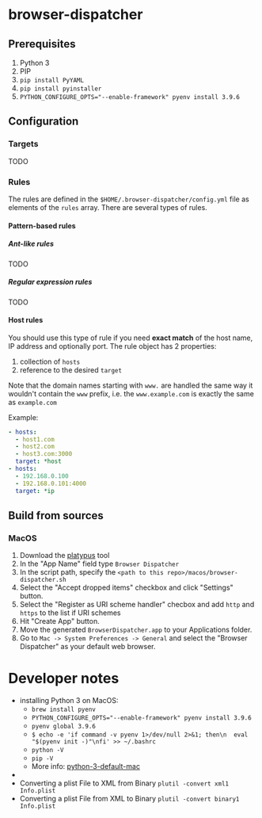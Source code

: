 # browser-dispatcher

## Prerequisites
1. Python 3
2. PIP
3. `pip install PyYAML`
4. `pip install pyinstaller`
1. `PYTHON_CONFIGURE_OPTS="--enable-framework" pyenv install 3.9.6`


## Configuration

### Targets
TODO

### Rules
The rules are defined in the `$HOME/.browser-dispatcher/config.yml` file as elements of the `rules` array.
There are several types of rules. 

#### Pattern-based rules
##### Ant-like rules
TODO

##### Regular expression rules 
TODO

#### Host rules
You should use this type of rule if you need **exact match** of the host name, IP address and optionally port. 
The rule object has 2 properties:
1. collection of `hosts`
1. reference to the desired `target` 

Note that the domain names starting with `www.` are handled the same way it wouldn't contain the `www` prefix, i.e. the
`www.example.com` is exactly the same as `example.com`
   

Example:

```yaml
- hosts:
  - host1.com
  - host2.com
  - host3.com:3000
  target: *host
- hosts:
  - 192.168.0.100
  - 192.168.0.101:4000
  target: *ip
```


## Build from sources
### MacOS
1. Download the [platypus](https://sveinbjorn.org/platypus) tool
2. In the "App Name" field type `Browser Dispatcher`
3. In the script path, specify the `<path to this repo>/macos/browser-dispatcher.sh`
4. Select the "Accept dropped items" checkbox and click "Settings" button.
5. Select the "Register as URI scheme handler" checbox and add `http` and `https` to the list if URI schemes
6. Hit "Create App" button.
7. Move the generated `BrowserDispatcher.app` to your Applications folder.
8. Go to `Mac -> System Preferences -> General` and select the "Browser Dispatcher" as your default web browser.	

# Developer notes
* installing Python 3 on MacOS: 
	* `brew install pyenv`
	* `PYTHON_CONFIGURE_OPTS="--enable-framework" pyenv install 3.9.6`
	* `pyenv global 3.9.6`
	* `$ echo -e 'if command -v pyenv 1>/dev/null 2>&1; then\n  eval "$(pyenv init -)"\nfi' >> ~/.bashrc`
	* `python -V`
	* `pip -V`
	* More info: [python-3-default-mac](https://opensource.com/article/19/5/python-3-default-mac)
* 
* Converting a plist File to XML from Binary
`plutil -convert xml1 Info.plist`
* Converting a plist File from XML to Binary
`plutil -convert binary1 Info.plist`

